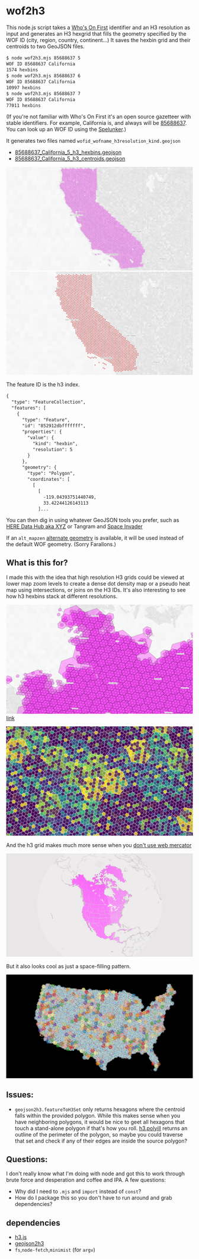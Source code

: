 # wof2h3

This node.js script takes a [Who's On First](https://whosonfirst.org/) identifier and an H3 resolution as input and generates an H3 hexgrid that fills the geometry specified by the WOF ID (city, region, country, continent...) It saves the hexbin grid and their centroids to two GeoJSON files.

```
$ node wof2h3.mjs 85688637 5
WOF ID 85688637 California
1574 hexbins
$ node wof2h3.mjs 85688637 6
WOF ID 85688637 California
10997 hexbins
$ node wof2h3.mjs 85688637 7
WOF ID 85688637 California
77011 hexbins
```
(If you're not familiar with Who's On First it's an open source gazetteer with stable identifiers. For example, California is, and always will be [85688637](https://spelunker.whosonfirst.org/id/85688637/). You can look up an WOF ID using the [Spelunker](https://spelunker.whosonfirst.org/).)

It generates two files named `wofid_wofname_h3resolution_kind.geojson`

- [85688637_California_5_h3_hexbins.geojson](data/85688637_California_5_h3_hexbins.geojson)
- [85688637_California_5_h3_centroids.geojson](data/85688637_California_5_h3_centroids.geojson)

![california_h3_r5_hexbins](images/california_h3_r5_hexbins.png)
![california_h3_r5_centroids](images/california_h3_r5_centroids.png)

The feature ID is the h3 index. 

```
{
  "type": "FeatureCollection",
  "features": [
    {
      "type": "Feature",
      "id": "852912dbfffffff",
      "properties": {
        "value": {
          "kind": "hexbin",
          "resolution": 5
        }
      },
      "geometry": {
        "type": "Polygon",
        "coordinates": [
          [
            [
              -119.04393751440749,
              33.42244126143113
            ]...
```

You can then dig in using whatever GeoJSON tools you prefer, such as [HERE Data Hub aka XYZ](https://www.here.xyz/) or Tangram and [Space Invader](https://s3.amazonaws.com/xyz-demo/scenes/xyz_tangram/index.html?space=zCOXmZmy&token=AE91crC4SyWB3zCSeH3HWwA&basemap=xyz-pixel&projection=mercator&demo=0&vizMode=xray&buildings=1&pattern=&patternColor=%2384c6f9&points=9&lines=0&outlines=2&places=1&roads=1&clustering=0&quadCountmode=mixed&quadRez=4&hexbins=0&voronoi=0&delaunay=0&water=0&tags=85688637_california_5_h3_hexagons&palette=viridis&paletteFlip=false&sort=count&hideOutliers=false&pointSizeProp=&pointSizeRange=%5B4%2C20%5D&propertySearch=%7B%7D#6.6833333333333345/37.416/-119.648)

If an `alt_mapzen` [alternate geometry](https://whosonfirst.org/docs/geometries/alt/) is available, it will be used instead of the default WOF geometry. (Sorry Farallons.)

## What is this for?

I made this with the idea that high resolution H3 grids could be viewed at lower map zoom levels to create a dense dot density map or a pseudo heat map using intersections, or joins on the H3 IDs.  It's also interesting to see how h3 hexbins stack at different resolutions. 

![germany r4,5,6](images/germany_4_5_6.png)
[link](https://s3.amazonaws.com/xyz-demo/scenes/xyz_tangram/index.html?space=cQMGVs2y&token=AKkz6TS4RG6piCQnWro2gAA&basemap=xyz-pixel&projection=mercator&demo=0&vizMode=xray&buildings=1&pattern=&patternColor=%2384c6f9&points=9&lines=0&outlines=3&places=1&roads=0&clustering=0&quadCountmode=mixed&quadRez=4&hexbins=0&voronoi=0&delaunay=0&water=1&tags=85633111_germany_4_h3_hexbins%2C85633111_germany_5_h3_hexbins%2C85633111_germany_6_h3_hexbins&property=%40ns%3Acom%3Ahere%3Axyz.uuid&palette=colorBrewerBlue&paletteFlip=true&sort=values&hideOutliers=false&pointSizeProp=&pointSizeRange=%5B4%2C20%5D&propertySearch=%7B%7D#8.604166666666686/54.0643/9.5771)

![h3 viridis](images/h3_viridis.png)

And the h3 grid makes much more sense when you [don't use web mercator](https://s3.amazonaws.com/xyz-demo/scenes/xyz_tangram/index.html?space=mo5hYdrg&token=AImxjR4_RQqThipP0YT4agA&basemap=xyz-reduction-light&projection=globe&demo=0&vizMode=property&buildings=1&pattern=&patternColor=%2384c6f9&points=9&lines=0&outlines=2&places=0&roads=0&clustering=0&quadCountmode=mixed&quadRez=4&hexbins=0&voronoi=0&delaunay=0&water=1&tags=102191575_north_america_3_h3_hexbins&palette=viridis&paletteFlip=false&sort=count&hideOutliers=false&pointSizeProp=&pointSizeRange=%5B4%2C20%5D&propertySearch=%7B%7D#4.675000000000004/44.009/-98.993)

![north america space invader globe](images/north%20america_spherical.png)

But it also looks cool as just a space-filling pattern.

![us colors](images/us_cbpaired.png)

## Issues:

- `geojson2h3.featureToH3Set` only returns hexagons where the centroid falls within the provided polygon. While this makes sense when you have neighboring polygons, it would be nice to geet all hexagons that touch a stand-alone polygon if that's how you roll. [h3.polyill](https://github.com/uber/h3-js#h3polyfillcoordinates-res-isgeojson--arrayh3index) returns an outline of the perimeter of the polygon, so maybe you could traverse that set and check if any of their edges are inside the source polygon?

## Questions:

I don't really know what I'm doing with node and got this to work through brute force and desperation and coffee and IPA. A few questions:

- Why did I need to `.mjs` and `import` instead of `const`? 
- How do I package this so you don't have to run around and grab dependencies?

## dependencies

- [h3.js](https://github.com/uber/h3-js)
- [geojson2h3](https://github.com/uber/geojson2h3)
- `fs`,`node-fetch`,`minimist` (for `argv`)


